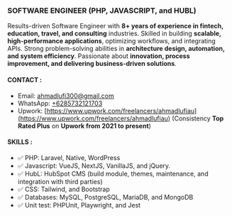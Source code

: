 ### SOFTWARE ENGINEER (PHP, JAVASCRIPT, and HUBL)

Results-driven Software Engineer with **8+ years of experience in fintech, education, travel, and consulting** industries. Skilled in building **scalable, high-performance applications**, optimizing workflows, and integrating APIs. Strong problem-solving abilities in **architecture design, automation, and system efficiency**. Passionate about **innovation, process improvement, and delivering business-driven solutions**.

#### CONTACT :
- Email: [ahmadlufi300@gmail.com](mailto:ahmadlufi300@gmail.com)
- WhatsApp: [+6285732121703](https://wa.me/+6285732121703)
- Upwork: [https://www.upwork.com/freelancers/ahmadlufiau](https://www.upwork.com/freelancers/ahmadlufiau) (Consistency **Top Rated Plus** on **Upwork from 2021 to present**)

#### SKILLS :
- ✅ PHP: Laravel, Native, WordPress
- ✅ Javascript: VueJS, NextJS, VanillaJS, and jQuery.
- ✅ HubL: HubSpot CMS (build module, themes, maintenance, and integration with third parties)
- ✅ CSS: Tailwind, and Bootstrap
- ✅ Databases: MySQL, PostgreSQL, MariaDB, and MongoDB
- ✅ Unit test: PHPUnit, Playwright, and Jest

<!--#### Last 7 Days Activity :-->


<!--
**ahmadlufiau/ahmadlufiau** is a ✨ _special_ ✨ repository because its `README.md` (this file) appears on your GitHub profile.

Here are some ideas to get you started:

- 🔭 I’m currently working on ...
- 🌱 I’m currently learning ...
- 👯 I’m looking to collaborate on ...
- 🤔 I’m looking for help with ...
- 💬 Ask me about ...
- 📫 How to reach me: ...
- 😄 Pronouns: ...
- ⚡ Fun fact: ...
-->
